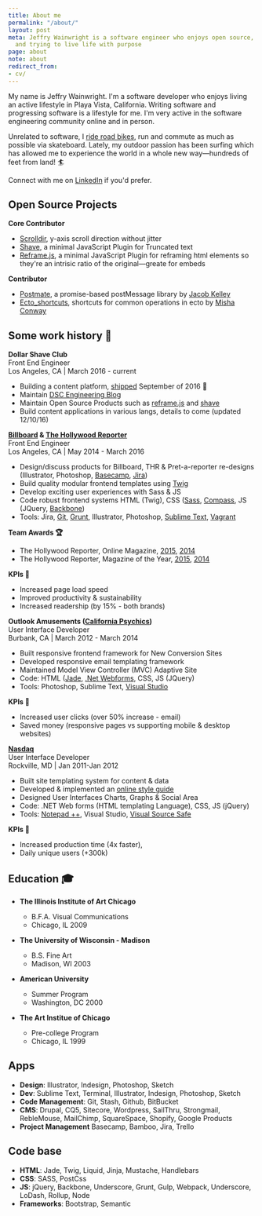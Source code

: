```yaml
---
title: About me
permalink: "/about/"
layout: post
meta: Jeffry Wainwright is a software engineer who enjoys open source, being outside
  and trying to live life with purpose
page: about
note: about
redirect_from:
- cv/
---
```


My name is Jeffry Wainwright. I'm a software developer who enjoys living an active lifestyle in Playa Vista, California. Writing software and progressing software is a lifestyle for me. I'm very active in the software engineering community online and in person. 

Unrelated to software, I [ride road bikes](//www.strava.com/athletes/722335), run and commute as much as possible via skateboard. Lately, my outdoor passion has been surfing which has allowed me to experience the world in a whole new way—hundreds of feet from land! 🏄 

Connect with me on [LinkedIn](https://www.linkedin.com/in/jeffrywainwright) if you'd prefer.

## Open Source Projects

**Core Contributor**

-  [Scrolldir](//github.com/dollarshaveclub/scrolldir), y-axis scroll direction without jitter
-  [Shave](//github.com/dollarshaveclub/shave), a minimal JavaScript Plugin for Truncated text
-  [Reframe.js](//github.com/dollarshaveclub/reframe.js), a minimal JavaScript Plugin for reframing html elements so they're an intrisic ratio of the original—greate for embeds

**Contributor**

-  [Postmate](//github.com/dollarshaveclub/postmate), a promise-based postMessage library by [Jacob Kelley](https://github.com/jakiestfu)
-  [Ecto_shortcuts](//github.com/MishaConway/ecto_shortcuts), shortcuts for common operations in ecto by [Misha Conway](https://github.com/MishaConway)

## Some work history 💼

**Dollar Shave Club**<br/>
Front End Engineer<br/>
Los Angeles, CA \| March 2016 - current

-  Building a content platform, [shipped](https://content.dollarshaveclub.com/) September of 2016 🚀
-  Maintain [DSC Engineering Blog](http://engineering.dollarshaveclub.com/)
-  Maintain Open Source Products such as [reframe.js](https://dollarshaveclub.github.io/reframe.js/) and [shave](https://dollarshaveclub.github.io/shave/)
-  Build content applications in various langs, details to come (updated 12/10/16)


**[Billboard](http://www.billboard.com/) & [The Hollywood Reporter](http://www.hollywoodreporter.com/)**<br/>
Front End Engineer<br/>
Los Angeles, CA \| May 2014 - March 2016

-  Design/discuss products for Billboard, THR & Pret-a-reporter re-designs (Illustrator, Photoshop, [Basecamp](//basecamp.com/), [Jira](//www.atlassian.com/software/jira))
-  Build quality modular frontend templates using [Twig](//twig.sensiolabs.org/)
-  Develop exciting user experiences with Sass & JS
-  Code robust frontend systems HTML (Twig), CSS ([Sass](//sass-lang.com/), [Compass](//compass-style.org/), JS (JQuery, [Backbone](//backbonejs.org/))
-  Tools: Jira, [Git](//git-scm.com/), [Grunt](//gruntjs.com/), Illustrator, Photoshop, [Sublime Text](//www.sublimetext.com/3), [Vagrant](//www.vagrantup.com/)

**Team Awards 🏆**

- The Hollywood Reporter, Online Magazine, [2015](//webbyawards.com/winners/2015/websites/general-website/magazine/the-hollywood-reporter/), [2014](//webbyawards.com/winners/2015/websites/general-website/magazine/the-hollywood-reporter/)
- The Hollywood Reporter, Magazine of the Year, [2015](//www.hollywoodreporter.com/news/hollywood-reporter-nominated-magazine-year-855858), [2014](//www.hollywoodreporter.com/news/hollywood-reporter-wins-national-magazine-769564)

**KPIs 🎯**

-  Increased page load speed
-  Improved productivity & sustainability
-  Increased readership (by 15% \- both brands)

**Outlook Amusements ([California Psychics](https://www.californiapsychics.com/))**<br/>
User Interface Developer<br/>
Burbank, CA \| March 2012 - March 2014

-  Built responsive frontend framework for New Conversion Sites
-  Developed responsive email templating framework
-  Maintained Model View Controller (MVC) Adaptive Site
-  Code: HTML ([Jade](//jade-lang.com/), [.Net Webforms](//www.asp.net/web-forms), CSS, JS (JQuery)
-  Tools: Photoshop, Sublime Text, [Visual Studio](//www.visualstudio.com/en-us/visual-studio-homepage-vs.aspx)

**KPIs 🎯**
-  Increased user clicks (over 50% increase - email)
-  Saved money (responsive pages vs supporting mobile & desktop websites)

**[Nasdaq](http://www.nasdaq.com/)**<br/>
User Interface Developer<br />
Rockville, MD \| Jan 2011-Jan 2012

-  Built site templating system for content & data
-  Developed & implemented an [online style guide](//styleguides.io/)
-  Designed User Interfaces Charts, Graphs & Social Area
-  Code: .NET Web forms (HTML templating Language), CSS, JS (jQuery)
-  Tools: [Notepad ++](//notepad-plus-plus.org/), Visual Studio, [Visual Source Safe](//msdn.microsoft.com/en-US/library/3h0544kx(v=vs.80).aspx)

**KPIs 🎯**
-  Increased production time (4x faster),
-  Daily unique users (+300k)

## Education 🎓

-  **The Illinois Institute of Art Chicago**
	-  B.F.A. Visual Communications
	-  Chicago, IL 2009
-  **The University of Wisconsin - Madison**
	-  B.S. Fine Art
	-  Madison, WI 2003
-  **American University**
	-  Summer Program
	-  Washington, DC 2000

-  **The Art Institue of Chicago**
	-  Pre-college Program
	-  Chicago, IL 1999

## Apps 

-  **Design**: Illustrator, Indesign, Photoshop, Sketch
-  **Dev**: Sublime Text, Terminal, Illustrator, Indesign, Photoshop, Sketch
-  **Code Management**: Git, Stash, Github, BitBucket
-  **CMS**: Drupal, CQ5, Sitecore, Wordpress, SailThru, Strongmail, RebleMouse, MailChimp, SquareSpace, Shopify, Google Products
-  **Project Management** Basecamp, Bamboo, Jira, Trello

## Code base

-  **HTML**: Jade, Twig, Liquid, Jinja, Mustache, Handlebars
-  **CSS**: SASS, PostCss
-  **JS**: jQuery, Backbone, Underscore, Grunt, Gulp, Webpack, Underscore, LoDash, Rollup, Node
-  **Frameworks**: Bootstrap, Semantic
